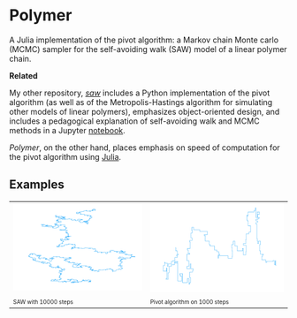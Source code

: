 # Polymer

A Julia implementation of the pivot algorithm: a Markov chain Monte carlo (MCMC) sampler for the self-avoiding walk (SAW) model of a linear polymer chain.

**Related**

My other repository, [*saw*](https://github.com/bencwallace/saw) includes a Python implementation of the pivot algorithm (as well as of the Metropolis-Hastings algorithm for simulating other models of linear polymers), emphasizes object-oriented design, and includes a pedagogical explanation of self-avoiding walk and MCMC methods in a Jupyter [notebook](https://github.com/bencwallace/saw/blob/master/saw-simulation.ipynb).

*Polymer*, on the other hand, places emphasis on speed of computation for the pivot algorithm using [Julia](https://julialang.org/).

## Examples

<table style="width:100%">
	<tr>
		<td><img src="examples/plot_10000_10000.png" style="width:100%" /></td>
		<td><img src="examples/anim_100_1000_pre_1000.gif" style="width:100%" /></td>
	</tr>
	<tr>
		<td><font size="1">SAW with 10000 steps</font></td>
		<td><font size="1">Pivot algorithm on 1000 steps</font></td>
	</tr>
</table>
